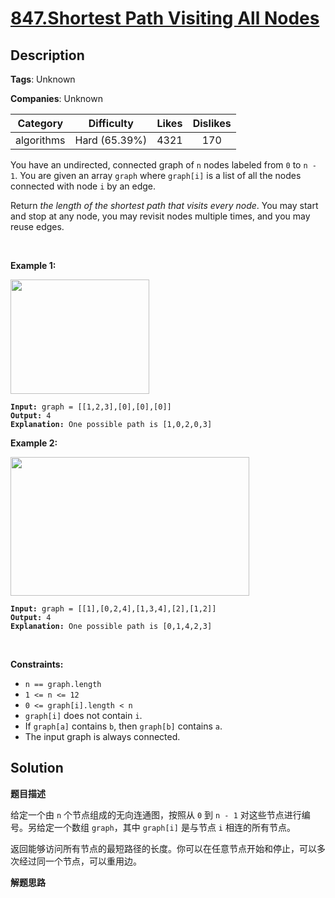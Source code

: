 # [847.Shortest Path Visiting All Nodes](https://leetcode.com/problems/shortest-path-visiting-all-nodes/description/)

## Description

**Tags**: Unknown

**Companies**: Unknown

|  Category  |  Difficulty   | Likes | Dislikes |
| :--------: | :-----------: | :---: | :------: |
| algorithms | Hard (65.39%) | 4321  |   170    |

<p>You have an undirected, connected graph of <code>n</code> nodes labeled from <code>0</code> to <code>n - 1</code>. You are given an array <code>graph</code> where <code>graph[i]</code> is a list of all the nodes connected with node <code>i</code> by an edge.</p>
<p>Return <em>the length of the shortest path that visits every node</em>. You may start and stop at any node, you may revisit nodes multiple times, and you may reuse edges.</p>
<p>&nbsp;</p>
<p><strong class="example">Example 1:</strong></p>
<img alt="" src="https://assets.leetcode.com/uploads/2021/05/12/shortest1-graph.jpg" style="width: 222px; height: 183px;" />
<pre><code><strong>Input:</strong> graph = [[1,2,3],[0],[0],[0]]
<strong>Output:</strong> 4
<strong>Explanation:</strong> One possible path is [1,0,2,0,3]</code></pre>
<p><strong class="example">Example 2:</strong></p>
<img alt="" src="https://assets.leetcode.com/uploads/2021/05/12/shortest2-graph.jpg" style="width: 382px; height: 222px;" />
<pre><code><strong>Input:</strong> graph = [[1],[0,2,4],[1,3,4],[2],[1,2]]
<strong>Output:</strong> 4
<strong>Explanation:</strong> One possible path is [0,1,4,2,3]</code></pre>
<p>&nbsp;</p>
<p><strong>Constraints:</strong></p>
<ul>
  <li><code>n == graph.length</code></li>
  <li><code>1 &lt;= n &lt;= 12</code></li>
  <li><code>0 &lt;= graph[i].length &lt;&nbsp;n</code></li>
  <li><code>graph[i]</code> does not contain <code>i</code>.</li>
  <li>If <code>graph[a]</code> contains <code>b</code>, then <code>graph[b]</code> contains <code>a</code>.</li>
  <li>The input graph is always connected.</li>
</ul>

## Solution

**题目描述**

给定一个由 `n` 个节点组成的无向连通图，按照从 `0` 到 `n - 1` 对这些节点进行编号。另给定一个数组 `graph`，其中 `graph[i]` 是与节点 `i` 相连的所有节点。

返回能够访问所有节点的最短路径的长度。你可以在任意节点开始和停止，可以多次经过同一个节点，可以重用边。

**解题思路**
